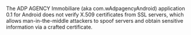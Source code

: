 The ADP AGENCY Immobiliare (aka com.wAdpagencyAndroid) application 0.1 for Android does not verify X.509 certificates from SSL servers, which allows man-in-the-middle attackers to spoof servers and obtain sensitive information via a crafted certificate.